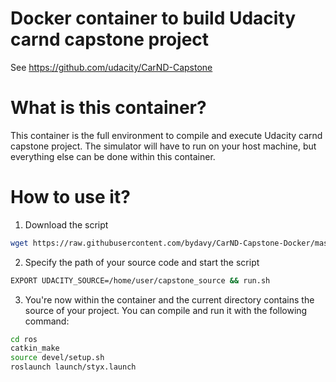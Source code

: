# Docker container to build Udacity carnd capstone project

See https://github.com/udacity/CarND-Capstone

# What is this container?
This container is the full environment to compile and execute Udacity carnd capstone project.
The simulator will have to run on your host machine, but everything else can be done within this container.

# How to use it?
1. Download the script
```bash
wget https://raw.githubusercontent.com/bydavy/CarND-Capstone-Docker/master/run.sh
```
2. Specify the path of your source code and start the script
```bash
EXPORT UDACITY_SOURCE=/home/user/capstone_source && run.sh
```
3. You're now within the container and the current directory contains the source of your project. You can compile and run it with the following command:
```bash
cd ros
catkin_make
source devel/setup.sh
roslaunch launch/styx.launch
```
